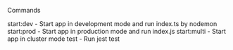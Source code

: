 Commands

start:dev - Start app in development mode and run index.ts by nodemon
start:prod - Start app in production mode and run index.js
start:multi - Start app in cluster mode
test - Run jest test
